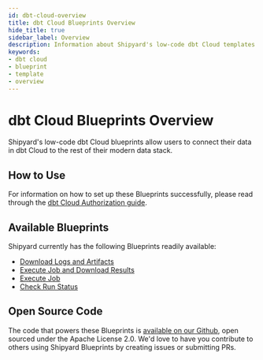 ```yaml
---
id: dbt-cloud-overview
title: dbt Cloud Blueprints Overview
hide_title: true
sidebar_label: Overview
description: Information about Shipyard's low-code dbt Cloud templates.
keywords:
- dbt cloud
- blueprint
- template
- overview
---
```


# dbt Cloud Blueprints Overview

Shipyard's low-code dbt Cloud blueprints allow users to connect their data in dbt Cloud to the rest of their modern data stack.


## How to Use
For information on how to set up these Blueprints successfully, please read through the [dbt Cloud Authorization guide](dbt-cloud-authorization.md).


## Available Blueprints
Shipyard currently has the following Blueprints readily available: 
- [Download Logs and Artifacts](dbt-cloud-download-logs-and-artifacts.md)
- [Execute Job and Download Results](dbt-cloud-execute-job-and-download-results.md)
- [Execute Job](dbt-cloud-execute-job.md)
- [Check Run Status](dbt-cloud-check-run-status.md)

## Open Source Code
The code that powers these Blueprints is [available on our Github](https://www.shipyardapp.com/docs/blueprint-library/dbt-cloud), open sourced under the Apache License 2.0. We'd love to have you contribute to others using Shipyard Blueprints by creating issues or submitting PRs.
